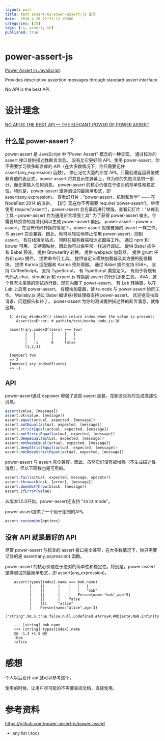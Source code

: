 ```yaml
---
layout: post
title: test assert-02-power-assert-js 断言
date:  2016-4-26 12:53:12 +0800
categories: [JS]
tags: [js, assert, sh]
published: true
---
```


# power-assert-js

[Power Assert in JavaScript](https://github.com/power-assert-js). 

Provides descriptive assertion messages through standard assert interface. 

No API is the best API.

# 设计理念

[NO API IS THE BEST API — THE ELEGANT POWER OF POWER ASSERT](https://intoli.com/blog/power-assert/)

## 什么是 power-assert？

power-assert 是 JavaScript 中 "Power Assert" 概念的一种实现。
通过标准的 assert 接口提供描述性断言消息。
没有比它更好的 API。使用 power-assert，你不需要学习很多断言库的 API（在大多数情况下，你只需要记住 assert(any_expression) 函数）。
停止记忆大量的断言 API。只需创建返回真值或非真值的表达式，power-assert 将其显示在屏幕上，作为你的失败消息的一部分，而无需输入任何消息。
power-assert 的核心价值在于绝对的简单性和稳定性。特别是，power-assert 坚持测试的最简单形式，即 assert(any_expression)。
查看幻灯片："power-assert，机制和哲学" —— 在 NodeFest 2014 的演讲。
【新】现在你不再需要 require('power-assert')。继续使用 require('assert')，power-assert 会在幕后进行增强。查看幻灯片："从库到工具 - power-assert 作为通用断言增强工具"
为了获得 power-assert 输出，你需要转换你的测试代码以生成 power-assert 输出。
power-assert - power = assert。在没有代码转换的情况下，power-assert 就像普通的 assert 一样工作。
与 assert 完全兼容。因此，你可以轻松地停止使用 power-assert，回到 assert。
有在线演示站点。
同时在服务器端和浏览器端工作。
通过 npm 和 bower 可用。
支持源映射，因此你可以像平常一样进行调试。
提供 Babel 插件和 Babel 预设。
提供 Browserify 转换。
提供 webpack 加载器。
提供 grunt 任务和 gulp 插件。
提供命令行工具。
提供自定义模块加载器及其方便的配置模块。
提供 Karma 适配器和 Karma 预处理器。
通过 Babel 插件支持 ES6+。
支持 CoffeeScript。
支持 TypeScript。
有 TypeScript 类型定义。
有用于将现有代码从 chai、should.js 和 expect.js 转换到 assert 的代码迁移工具。
AVA，这个具有未来感的测试运行器，现在内置了 power-assert。
有 Lab 转换器，以在 Lab 上启用 power-assert。
有模块加载器，使 ts-node 与 power-assert 协同工作。
Wallaby.js 通过 Babel 编译器/预处理器支持 power-assert。
欢迎提交拉取请求、问题报告和补丁。
power-assert 为你的测试提供描述性的断言消息，就像这样。

```
  1) Array #indexOf() should return index when the value is present:
     AssertionError: # path/to/test/mocha_node.js:10

  assert(ary.indexOf(zero) === two)
         |   |       |     |   |
         |   |       |     |   2
         |   -1      0     false
         [1,2,3]

  [number] two
  => 2
  [number] ary.indexOf(zero)
  => -1
```

## API

power-assert通过 espower 增强了这些 assert 函数，在断言失败时生成描述性消息。

```javascript
assert(value, [message])
assert.ok(value, [message])
assert.equal(actual, expected, [message])
assert.notEqual(actual, expected, [message])
assert.strictEqual(actual, expected, [message])
assert.notStrictEqual(actual, expected, [message])
assert.deepEqual(actual, expected, [message])
assert.notDeepEqual(actual, expected, [message])
assert.deepStrictEqual(actual, expected, [message])
assert.notDeepStrictEqual(actual, expected, [message])
```

power-assert 与 assert 完全兼容。因此，虽然它们没有被增强（不生成描述性消息），但以下函数也是可用的。

```javascript
assert.fail(actual, expected, message, operator)
assert.throws(block, [error], [message])
assert.doesNotThrow(block, [message])
assert.ifError(value)
```

从版本1.5.0开始，power-assert还支持 "strict mode"。

power-assert提供了一个用于定制的API。

```javascript
assert.customize(options)
```

## 没有 API 就是最好的 API

尽管 power-assert 与标准的 assert 接口完全兼容，在大多数情况下，你只需要记住的是 assert(any_expression) 函数。

power-assert 的核心价值在于绝对的简单性和稳定性。特别是，power-assert 坚持测试的最简单形式，即 assert(any_expression)。

```
    assert(types[index].name === bob.name)
           |    ||      |    |   |   |
           |    ||      |    |   |   "bob"
           |    ||      |    |   Person{name:"bob",age:5}
           |    ||      |    false
           |    |11     "alice"
           |    Person{name:"alice",age:3}
           ["string",98.6,true,false,null,undefined,#Array#,#Object#,NaN,Infinity,/^not/,#Person#]
  
    --- [string] bob.name
    +++ [string] types[index].name
    @@ -1,3 +1,5 @@
    -bob
    +alice
```

# 感想

个人以后设计 api 就可以参考这个。

使用的时候，让用户尽可能的不需要查阅文档，直接使用。

# 参考资料

https://github.com/power-assert-js/power-assert

* any list
{:toc}

